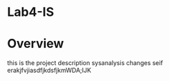 # Lab4-IS
<h1>Overview</h1>
this is the project description
sysanalysis changes seif
erakjfvjiasdfjkdsfjkmWDA;IJK
